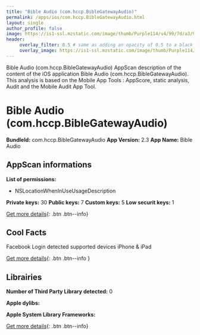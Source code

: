 ```yaml
---
title: "Bible Audio (com.hccp.BibleGatewayAudio)"
permalink: /apps/ios/com.hccp.BibleGatewayAudio.html
layout: single
author_profile: false
image: https://is1-ssl.mzstatic.com/image/thumb/Purple114/v4/99/7d/a3/997da3d1-7324-d30a-a149-a97f7125dd89/AppIcon-1x_U007emarketing-0-10-0-85-220.png/512x512bb.jpg
header: 
     overlay_filter: 0.5 # same as adding an opacity of 0.5 to a black background
     overlay_image: https://is1-ssl.mzstatic.com/image/thumb/Purple114/v4/99/7d/a3/997da3d1-7324-d30a-a149-a97f7125dd89/AppIcon-1x_U007emarketing-0-10-0-85-220.png/512x512bb.jpg
---
```

Bible Audio (com.hccp.BibleGatewayAudio) AppScan description of the content of the iOS application Bible Audio (com.hccp.BibleGatewayAudio). This analysis is based on the Mobile App Tools : AppScore, static analysis, Audit and the Mobile Audit App Tool.

# Bible Audio (com.hccp.BibleGatewayAudio)

**BundleId:** com.hccp.BibleGatewayAudio
**App Version:** 2.3
**App Name:** Bible Audio


## AppScan informations 

**List of permissions:** 
- NSLocationWhenInUseUsageDescription
  
  
**Private keys:** 30
**Public keys:** 7
**Custom keys:** 5
**Low securit keys:** 1
  
[Get more details](/pricing.html){: .btn .btn--info}

## Cool Facts

Facebook Login detected
supported devices iPhone & iPad
  
[Get more details](/pricing.html){: .btn .btn--info }

## Librairies 
**Number of Third Party Library detected:** 0


**Apple dylibs:**


**Apple System Library Frameworks:**


  
[Get more details](/pricing.html){: .btn .btn--info}

